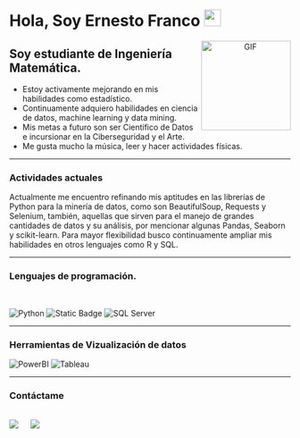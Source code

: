 <h1> Hola, Soy Ernesto Franco <img src = "https://raw.githubusercontent.com/MartinHeinz/MartinHeinz/master/wave.gif" width = 30px> </h1>
<p align='center'>

<img align="right" alt="GIF" height="160px" src="https://media.giphy.com/media/du3J3cXyzhj75IOgvA/giphy.gif" />

## Soy estudiante de Ingeniería Matemática.  

- Estoy activamente mejorando en mis habilidades como estadístico.
- Continuamente adquiero habilidades en ciencia de datos, machine learning y data mining.
-  Mis metas a futuro son ser Científico de Datos e incursionar en la Ciberseguridad y el Arte.
- Me gusta mucho la música, leer y hacer actividades físicas.

---
### Actividades actuales
Actualmente me encuentro refinando mis aptitudes en las librerías de Python para la minería de datos, como son BeautifulSoup, Requests y Selenium, también, aquellas que sirven para el manejo de grandes cantidades de datos y su análisis, por mencionar algunas Pandas, Seaborn y scikit-learn. Para mayor flexibilidad busco continuamente ampliar mis habilidades en otros lenguajes como R y SQL.

---
### Lenguajes de programación. 
<br>	

![Python](http://img.shields.io/badge/-Python-3776AB?style=flat-square&logo=python&logoColor=ffffff)
![Static Badge](https://img.shields.io/badge/-000000?style=flat-square&logo=R&logoColor=ffffff&labelColor=%23276DC3&color=%23276DC3)
![SQL Server](https://img.shields.io/badge/-Sql%20Server-CC2927?style=flat-square&logo=microsoft-sql-server&logoColor=ffffff)


---
### Herramientas de Vizualización de datos

![PowerBI](https://img.shields.io/badge/PowerBI-23F7DF1C?style=flat-square&logo=PowerBI&logoColor=000000&labelColor=%23f1c40f&color=%23f4d03f)
![Tableau](https://img.shields.io/badge/Tableau-000000?style=flat-square&logo=Tableau&labelColor=%231f618d&color=%231f618d)



---
### Contáctame

<br>	
<a target="_blank" href="https://www.linkedin.com/in/efch314152714/"><img src="https://img.shields.io/badge/-LinkedIn-0077B5?style=for-the-badge&logo=Linkedin&logoColor=white"></img></a>
&emsp;
<a target="_blank" href="mailto:francochavezernesto@gmail.com"
><img src="https://img.shields.io/badge/-Gmail-D14836?style=for-the-badge&logo=Gmail&logoColor=white"></img></a>
&emsp;


<br/>




